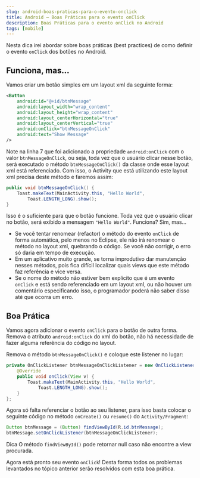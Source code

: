```yaml
---
slug: android-boas-praticas-para-o-evento-onclick
title: Android – Boas Práticas para o evento onClick
description: Boas Práticas para o evento onClick no Android
tags: [mobile]
---
```


Nesta dica irei abordar sobre boas práticas (best practices) de como definir o evento `onClick` dos botões no Android.

<!--truncate-->

## Funciona, mas…

Vamos criar um botão simples em um layout xml da seguinte forma:

```xml
<Button
    android:id="@+id/btnMessage"
    android:layout_width="wrap_content"
    android:layout_height="wrap_content"
    android:layout_centerHorizontal="true"
    android:layout_centerVertical="true"
    android:onClick="btnMessageOnClick"
    android:text="Show Message"
/>
```

Note na linha 7 que foi adicionado a propriedade `android:onClick` com o valor `btnMessageOnClick`, ou seja, toda vez que o usuário clicar nesse botão, será executado o método `btnMessageOnClick()` da classe onde esse layout xml está referenciado. Com isso, o Activity que está utilizando este layout xml precisa deste método e faremos assim:

```java
public void btnMessageOnClick() {
    Toast.makeText(MainActivity.this, "Hello World",
        Toast.LENGTH_LONG).show();
}
```

Isso é o suficiente para que o botão funcione. Toda vez que o usuário clicar no botão, será exibido a mensagem `"Hello World"`. Funciona? Sim, mas…

- Se você tentar renomear (refactor) o método do evento `onClick` de forma automática, pelo menos no Eclipse, ele não irá renomear o método no layout xml, quebrando o código. Se você não corrigir, o erro só daria em tempo de execução.
- Em um aplicativo muito grande, se torna improdutivo dar manutenção nesses métodos, pois fica difícil localizar quais views que este método faz referência e vice versa.
- Se o nome do método não estiver bem explícito que é um evento `onClick` e está sendo referenciado em um layout xml, ou não houver um comentário especificando isso, o programador poderá não saber disso até que ocorra um erro.

## Boa Prática

Vamos agora adicionar o evento `onClick` para o botão de outra forma. Remova o atributo `android:onClick` do xml do botão, não há necessidade de fazer alguma referência do código no layout.

Remova o método `btnMessageOnClick()` e coloque este listener no lugar:

```java
private OnClickListener btnMessageOnClickListener = new OnClickListener() {
    @Override
    public void onClick(View v) {
        Toast.makeText(MainActivity.this, "Hello World",
            Toast.LENGTH_LONG).show();
    }
};
```

Agora só falta referenciar o botão ao seu listener, para isso basta colocar o seguinte código no método `onCreate()` ou `resume()` do `Activity/Fragment`:

```java
Button btnMessage = (Button) findViewById(R.id.btnMessage);
btnMessage.setOnClickListener(btnMessageOnClickListener);
```

Dica O método `findViewById()` pode retornar null caso não encontre a view procurada.

Agora está pronto seu evento `onClick`! Desta forma todos os problemas levantados no tópico anterior serão resolvidos com esta boa prática.

